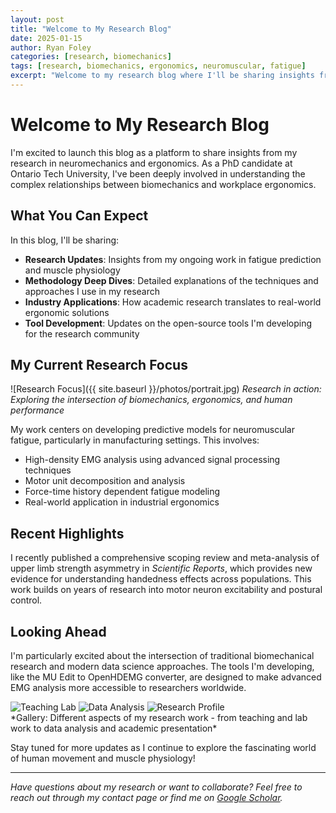 ```yaml
---
layout: post
title: "Welcome to My Research Blog"
date: 2025-01-15
author: Ryan Foley
categories: [research, biomechanics]
tags: [research, biomechanics, ergonomics, neuromuscular, fatigue]
excerpt: "Welcome to my research blog where I'll be sharing insights from my work in neuromechanics, ergonomics, and fatigue prediction modeling."
---
```


# Welcome to My Research Blog

I'm excited to launch this blog as a platform to share insights from my research in neuromechanics and ergonomics. As a PhD candidate at Ontario Tech University, I've been deeply involved in understanding the complex relationships between biomechanics and workplace ergonomics.

## What You Can Expect

In this blog, I'll be sharing:

- **Research Updates**: Insights from my ongoing work in fatigue prediction and muscle physiology
- **Methodology Deep Dives**: Detailed explanations of the techniques and approaches I use in my research  
- **Industry Applications**: How academic research translates to real-world ergonomic solutions
- **Tool Development**: Updates on the open-source tools I'm developing for the research community

## My Current Research Focus

![Research Focus]({{ site.baseurl }}/photos/portrait.jpg)
*Research in action: Exploring the intersection of biomechanics, ergonomics, and human performance*

My work centers on developing predictive models for neuromuscular fatigue, particularly in manufacturing settings. This involves:

- High-density EMG analysis using advanced signal processing techniques
- Motor unit decomposition and analysis
- Force-time history dependent fatigue modeling
- Real-world application in industrial ergonomics

## Recent Highlights

I recently published a comprehensive scoping review and meta-analysis of upper limb strength asymmetry in *Scientific Reports*, which provides new evidence for understanding handedness effects across populations. This work builds on years of research into motor neuron excitability and postural control.

## Looking Ahead

I'm particularly excited about the intersection of traditional biomechanical research and modern data science approaches. The tools I'm developing, like the MU Edit to OpenHDEMG converter, are designed to make advanced EMG analysis more accessible to researchers worldwide.

<div class="blog-image-gallery">
<img src="{{ site.baseurl }}/photos/2023.04.06-FHS_UG_TeachingLabs-405925.jpg" alt="Teaching Lab">
<img src="{{ site.baseurl }}/photos/Screenshot 2023-09-22 150039.png" alt="Data Analysis">
<img src="{{ site.baseurl }}/photos/portrait.jpg" alt="Research Profile">
</div>
*Gallery: Different aspects of my research work - from teaching and lab work to data analysis and academic presentation*

Stay tuned for more updates as I continue to explore the fascinating world of human movement and muscle physiology!

---

*Have questions about my research or want to collaborate? Feel free to reach out through my contact page or find me on [Google Scholar](https://scholar.google.ca/citations?user=IfJohqAAAAAJ&hl=en).*